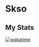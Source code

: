 # Skso

## My Stats

[![wakatime](https://wakatime.com/badge/user/52636d89-52cb-4792-b60a-63d479494ca6.svg)](https://wakatime.com/@52636d89-52cb-4792-b60a-63d479494ca6)
